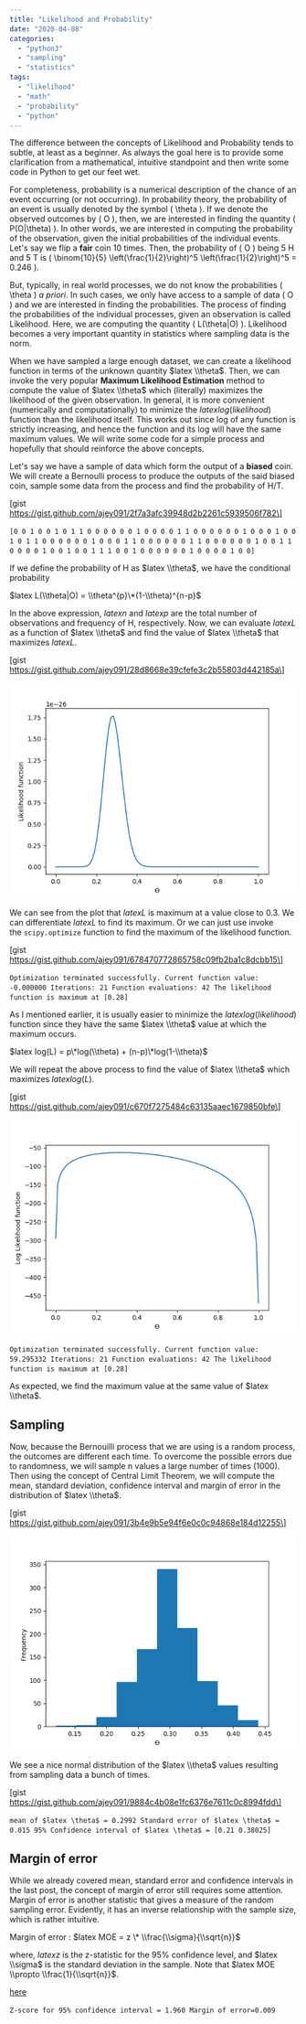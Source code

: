 ```yaml
---
title: "Likelihood and Probability"
date: "2020-04-08"
categories: 
  - "python3"
  - "sampling"
  - "statistics"
tags: 
  - "likelihood"
  - "math"
  - "probability"
  - "python"
---
```


The difference between the concepts of Likelihood and Probability tends to subtle, at least as a beginner. As always the goal here is to provide some clarification from a mathematical, intuitive standpoint and then write some code in Python to get our feet wet.

For completeness, probability is a numerical description of the chance of an event occurring (or not occurring). In probability theory, the probability of an event is usually denoted by the symbol \( \theta \). If we denote the observed outcomes by \( O \), then, we are interested in finding the quantity \( P(O|\theta) \). In other words, we are interested in computing the probability of the observation, given the initial probabilities of the individual events. Let's say we flip a **fair** coin 10 times. Then, the probability of \( O \) being 5 H and 5 T is \( \binom{10}{5} \left(\frac{1}{2}\right)^5 \left(\frac{1}{2}\right)^5 = 0.246 \).

But, typically, in real world processes, we do not know the probabilities \( \theta \) _a priori_. In such cases, we only have access to a sample of data \( O \) and we are interested in finding the probabilities. The process of finding the probabilities of the individual processes, given an observation is called Likelihood. Here, we are computing the quantity \( L(\theta|O) \). Likelihood becomes a very important quantity in statistics where sampling data is the norm.

When we have sampled a large enough dataset, we can create a likelihood function in terms of the unknown quantity $latex \\theta$. Then, we can invoke the very popular **Maximum Likelihood Estimation** method to compute the value of $latex \\theta$ which (literally) maximizes the likelihood of the given observation. In general, it is more convenient (numerically and computationally) to minimize the $latex log(likelihood)$ function than the likelihood itself. This works out since log of any function is strictly increasing, and hence the function and its log will have the same maximum values. We will write some code for a simple process and hopefully that should reinforce the above concepts.

Let's say we have a sample of data which form the output of a **biased** coin. We will create a Bernoulli process to produce the outputs of the said biased coin, sample some data from the process and find the probability of H/T.

\[gist https://gist.github.com/ajey091/2f7a3afc39948d2b2261c5939506f782\]

`[0 0 1 0 0 1 0 1 1 0 0 0 0 0 0 1 0 0 0 0 1 1 0 0 0 0 0 0 1 0 0 0 1 0 0 1 0 1 1 0 0 0 0 0 0 1 0 0 0 1 1 0 0 0 0 0 0 1 1 0 0 0 0 0 0 1 0 0 1 1 0 0 0 0 1 0 0 1 0 0 1 1 1 0 0 1 0 0 0 0 0 0 1 0 0 0 0 1 0 0]`

If we define the probability of H as $latex \\theta$, we have the conditional probability

$latex L(\\theta|O) = \\theta^{p}\*(1-\\theta)^{n-p}$

In the above expression, $latex n$ and $latex p$ are the total number of observations and frequency of H, respectively. Now, we can evaluate $latex L$ as a function of $latex \\theta$ and find the value of $latex \\theta$ that maximizes $latex L$.

\[gist https://gist.github.com/ajey091/28d8668e39cfefe3c2b55803d442185a\]

![Likelihood1.png](/assets/images/likelihood1.png)

We can see from the plot that $latex L$ is maximum at a value close to 0.3. We can differentiate $latex L$ to find its maximum. Or we can just use invoke the `scipy.optimize` function to find the maximum of the likelihood function.

\[gist https://gist.github.com/ajey091/678470772865758c09fb2ba1c8dcbb15\]

`Optimization terminated successfully. Current function value: -0.000000 Iterations: 21 Function evaluations: 42 The likelihood function is maximum at [0.28]`

As I mentioned earlier, it is usually easier to minimize the $latex log(likelihood)$ function since they have the same $latex \\theta$ value at which the maximum occurs.

$latex log(L) = p\*log(\\theta) + (n-p)\*log(1-\\theta)$

We will repeat the above process to find the value of $latex \\theta$ which maximizes $latex log(L)$.

\[gist https://gist.github.com/ajey091/c670f7275484c63135aaec1679850bfe\]

![Likelihood2.png](/assets/images/likelihood2.png)

`Optimization terminated successfully. Current function value: 59.295332 Iterations: 21 Function evaluations: 42 The likelihood function is maximum at [0.28]`

As expected, we find the maximum value at the same value of $latex \\theta$.

## Sampling

Now, because the Bernouilli process that we are using is a random process, the outcomes are different each time. To overcome the possible errors due to randomness, we will sample n values a large number of times (1000). Then using the concept of Central Limit Theorem, we will compute the mean, standard deviation, confidence interval and margin of error in the distribution of $latex \\theta$.

\[gist https://gist.github.com/ajey091/3b4e9b5e94f6e0c0c94868e184d12255\]

![Likelihood3.png](/assets/images/likelihood3.png)

We see a nice normal distribution of the $latex \\theta$ values resulting from sampling data a bunch of times.

\[gist https://gist.github.com/ajey091/9884c4b08e1fc6376e7611c0c8994fdd\]

`mean of $latex \theta$ = 0.2992 Standard error of $latex \theta$ = 0.015 95% Confidence interval of $latex \theta$ = [0.21 0.38025]`

## Margin of error

While we already covered mean, standard error and confidence intervals in the last post, the concept of margin of error still requires some attention. Margin of error is another statistic that gives a measure of the random sampling error. Evidently, it has an inverse relationship with the sample size, which is rather intuitive.

Margin of error : $latex MOE = z \* \\frac{\\sigma}{\\sqrt{n}}$

where, $latex z$ is the z-statistic for the 95% confidence level, and $latex \\sigma$ is the standard deviation in the sample. Note that $latex MOE \\propto \\frac{1}{\\sqrt{n}}$.

[here](https://gist.github.com/ajey091/51bd13b54228e6e0a58ee74c6dfedd89)

`Z-score for 95% confidence interval = 1.960 Margin of error=0.009`
